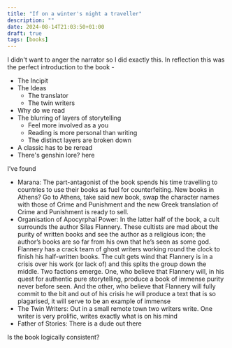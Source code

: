 ```yaml
---
title: "If on a winter's night a traveller"
description: ""
date: 2024-08-14T21:03:50+01:00
draft: true
tags: [books]
---
```

I didn't want to anger the narrator so I did exactly this.
In reflection this was the perfect introduction to the book -
* The Incipit
* The Ideas
    * The translator
    * The twin writers
* Why do we read
* The blurring of layers of storytelling
    * Feel more involved as a you
    * Reading is more personal than writing
    * The distinct layers are broken down
* A classic has to be reread
* There's genshin lore? here

I’ve found 
* Marana: The part-antagonist of the book spends his time travelling to countries to use their books as fuel for counterfeiting. New books in Athens? Go to Athens, take said new book, swap the character names with those of Crime and Punishment and the new Greek translation of Crime and Punishment is ready to sell.
* Organisation of Apocyrphal Power: In the latter half of the book, a cult surrounds the author Silas Flannery. These cultists are mad about the purity of written books and see the author as a religious icon; the author’s books are so far from his own that he’s seen as some god. Flannery has a crack team of ghost writers working round the clock to finish his half-written books. The cult gets wind that Flannery is in a crisis over his work (or lack of) and this splits the group down the middle. Two factions emerge. One, who believe that Flannery will, in his quest for authentic pure storytelling, produce a book of immense purity never before seen. And the other, who believe that Flannery will fully commit to the bit and out of his crisis he will produce a text that is so plagarised, it will serve to be an example of immense 
* The Twin Writers: Out in a small remote town two writers write. One writer is very prolific, writes exactly what is on his mind
* Father of Stories: There is a dude out there

Is the book logically consistent? 